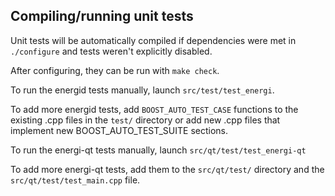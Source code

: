 Compiling/running unit tests
------------------------------------

Unit tests will be automatically compiled if dependencies were met in `./configure`
and tests weren't explicitly disabled.

After configuring, they can be run with `make check`.

To run the energid tests manually, launch `src/test/test_energi`.

To add more energid tests, add `BOOST_AUTO_TEST_CASE` functions to the existing
.cpp files in the `test/` directory or add new .cpp files that
implement new BOOST_AUTO_TEST_SUITE sections.

To run the energi-qt tests manually, launch `src/qt/test/test_energi-qt`

To add more energi-qt tests, add them to the `src/qt/test/` directory and
the `src/qt/test/test_main.cpp` file.
